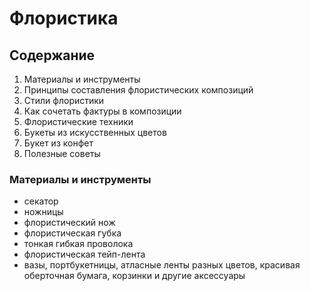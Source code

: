 # Флористика

## Содержание
1. Материалы и инструменты 
2. Принципы составления флористических композиций
3. Стили флористики
4. Как сочетать фактуры в композиции
5. Флористические техники
6. Букеты из искусственных цветов
7. Букет из конфет
8. Полезные советы

### Материалы и инструменты

* секатор
* ножницы
* флористический нож
* флористическая губка
* тонкая гибкая проволока
* флористическая тейп-лента
* вазы, портбукетницы, атласные ленты разных цветов, красивая оберточная бумага, корзинки и другие аксессуары